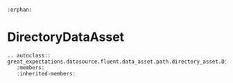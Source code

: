 ```{eval-rst}

:orphan:

```

# DirectoryDataAsset

```{eval-rst}
.. autoclass:: great_expectations.datasource.fluent.data_asset.path.directory_asset.DirectoryDataAsset
   :members:
   :inherited-members:

```
